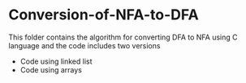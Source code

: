 # Conversion-of-NFA-to-DFA
This folder contains the algorithm for converting DFA to NFA using C language and the code includes two versions
- Code using linked list
- Code using arrays
